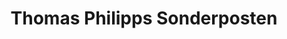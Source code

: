 ---
title: "Thomas Philipps Sonderposten"
url: /deggendorf/thomas-philipps-sonderposten/
shop: Kramladen
---